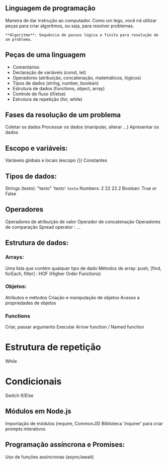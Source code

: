 ## Linguagem de programação

Maneira de dar instrução ao computador.
Como um lego, você irá utilizar peças para criar algoritmos, ou seja, para resolver problemas.

    **Algoritmo**: Sequência de passos lógica e finita para resolução de um problema.

## Peças de uma linguagem

- Comentários
- Declaração de variáveis (const, let)
- Operadores (atribuição, concatenação, matemáticos, lógicos)
- Tipos de dados (string, number, boolean)
- Estrutura de dados (functions, object, array)
- Controle de fluxo (if/else)
- Estrutura de repetição (for, while)

## Fases da resolução de um problema

Coletar os dados
Processar os dados (manipular, alterar ...)
Apresentar os dados

## Escopo e variáveis:

Variáveis globais e locais (escopo {})
Constantes

## Tipos de dados:

Strings (texto): "texto" 'texto' `texto`
Numbers: 2 22 22.2
Boolean: True or False

## Operadores

Operadores de atribuição de valor
Operador de concatenação
Operadores de comparação
Spread operator : ...

## Estrutura de dados:

### Arrays:

Uma lista que contém qualquer tipo de dado
Métodos de array: push, [find, forEach, filter] : HOF (Higher Order Functions)

### Objetos:

Atributos e métodos
Criação e manipulação de objetos
Acesso a propriedades de objetos

### Functions

Criar, passar argumento
Executar
Arrow function / Named function

# Estrutura de repetição

While

# Condicionais

Switch
If/Else

## Módulos em Node.js

Importação de módulos (require, CommonJS)
Biblioteca 'inquirer' para criar prompts interativos

## Programação assíncrona e Promises:

Uso de funções assíncronas (async/await)
